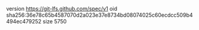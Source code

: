 version https://git-lfs.github.com/spec/v1
oid sha256:36e78c65b4587070d2a023e37e8734bd08074025c60ecdcc509b4494ec479252
size 5750

